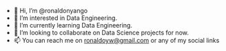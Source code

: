 - 👋 Hi, I’m @ronaldonyango
- 👀 I’m interested in Data Engineering.
- 🌱 I’m currently learning Data Engineering. 
- 💞️ I’m looking to collaborate on Data Science projects for now.
- 📫 You can reach me on ronaldoyw@gmail.com or any of my social links

